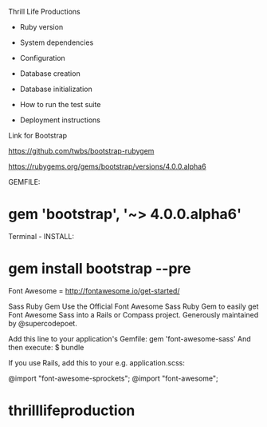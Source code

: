 Thrill Life Productions


* Ruby version

* System dependencies

* Configuration

* Database creation

* Database initialization

* How to run the test suite



* Deployment instructions

Link for Bootstrap

https://github.com/twbs/bootstrap-rubygem

https://rubygems.org/gems/bootstrap/versions/4.0.0.alpha6

GEMFILE:

gem 'bootstrap', '~> 4.0.0.alpha6'
=
Terminal - INSTALL:

gem install bootstrap --pre
=

Font Awesome = http://fontawesome.io/get-started/

Sass Ruby Gem
Use the Official Font Awesome Sass Ruby Gem to easily get Font Awesome Sass into a Rails or Compass project. Generously maintained by @supercodepoet.

Add this line to your application's Gemfile:
gem 'font-awesome-sass'
And then execute:
$ bundle

If you use Rails, add this to your e.g. application.scss:

@import "font-awesome-sprockets";
@import "font-awesome";
# thrilllifeproduction
